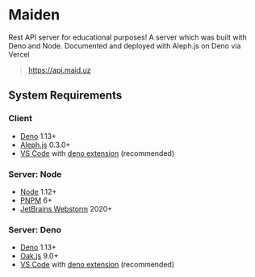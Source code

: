 # Maiden

Rest API server for educational purposes! A server which was built with Deno and
Node. Documented and deployed with Aleph.js on Deno via Vercel

> https://api.maid.uz

## System Requirements

### Client

- [Deno](https://deno.land/) 1.13+
- [Aleph.js](https://deno.land/x/aleph) 0.3.0+
- [VS Code](https://code.visualstudio.com/) with
  [deno extension](https://marketplace.visualstudio.com/items?itemName=denoland.vscode-deno)
  (recommended)

### Server: Node

- [Node](https://nodejs.org/) 1.12+
- [PNPM](https://pnpm.io/) 6+
- [JetBrains Webstorm](https://www.jetbrains.com/webstorm/) 2020+

### Server: Deno

- [Deno](https://deno.land/) 1.13+
- [Oak.js](https://deno.land/x/oak) 9.0+
- [VS Code](https://code.visualstudio.com/) with
  [deno extension](https://marketplace.visualstudio.com/items?itemName=denoland.vscode-deno)
  (recommended)
